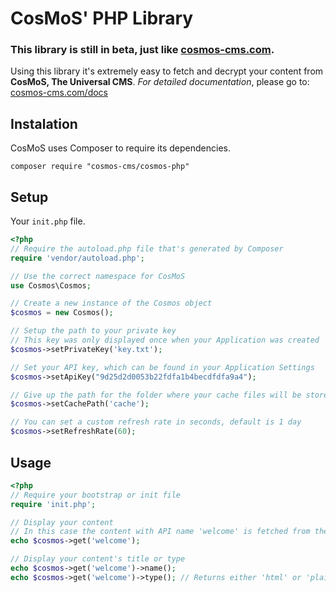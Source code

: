 # CosMoS' PHP Library
### **This library is still in beta, just like [cosmos-cms.com](https://cosmos-cms.com).**
Using this library it's extremely easy to fetch and decrypt your content from **CosMoS, The Universal CMS**.
*For detailed documentation*, please go to: [cosmos-cms.com/docs](https://cosmos-cms.com/docs)


## Instalation
CosMoS uses Composer to require its dependencies.
```
composer require "cosmos-cms/cosmos-php"
```

## Setup
Your `init.php` file.
```php
<?php
// Require the autoload.php file that's generated by Composer
require 'vendor/autoload.php';

// Use the correct namespace for CosMoS
use Cosmos\Cosmos;

// Create a new instance of the Cosmos object
$cosmos = new Cosmos();

// Setup the path to your private key
// This key was only displayed once when your Application was created
$cosmos->setPrivateKey('key.txt');

// Set your API key, which can be found in your Application Settings
$cosmos->setApiKey("9d25d2d0053b22fdfa1b4becdfdfa9a4");

// Give up the path for the folder where your cache files will be stored
$cosmos->setCachePath('cache');

// You can set a custom refresh rate in seconds, default is 1 day
$cosmos->setRefreshRate(60);
```

## Usage
```php
<?php
// Require your bootstrap or init file
require 'init.php';

// Display your content
// In this case the content with API name 'welcome' is fetched from the API or cache
echo $cosmos->get('welcome');

// Display your content's title or type
echo $cosmos->get('welcome')->name();
echo $cosmos->get('welcome')->type(); // Returns either 'html' or 'plain'
```
